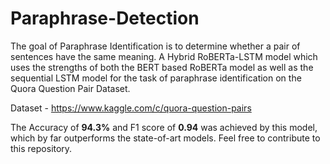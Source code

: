 # Paraphrase-Detection
The goal of Paraphrase Identification is to determine whether a pair of sentences have the same meaning.
A Hybrid RoBERTa-LSTM model which uses the strengths of both the BERT based RoBERTa model as well as the sequential LSTM model for the task of 
paraphrase identification on the Quora Question Pair Dataset.

Dataset - https://www.kaggle.com/c/quora-question-pairs

The Accuracy of **94.3%** and F1 score of **0.94** was achieved by this model, which by far outperforms the state-of-art models.
Feel free to contribute to this repository.
